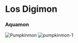 # Los Digimon

### Aquamon

![Pumpkinmon](https://user-images.githubusercontent.com/7999767/228598539-ec5e5722-cf3b-497d-9add-9b1bb1355f15.jpg)
![pumpkinmon-1](https://user-images.githubusercontent.com/7999767/228598546-22771a25-28b6-415c-b405-431a60c3d330.jpg)
